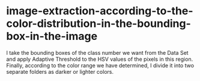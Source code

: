 # image-extraction-according-to-the-color-distribution-in-the-bounding-box-in-the-image
I take the bounding boxes of the class number we want from the Data Set and apply Adaptive Threshold to the HSV values ​​of the pixels in this region. Finally, according to the color range we have determined, I divide it into two separate folders as darker or lighter colors.
